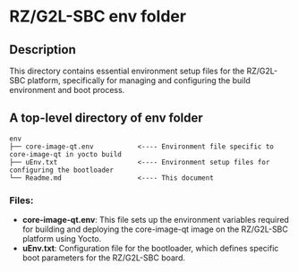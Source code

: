 # RZ/G2L-SBC env folder

## Description

This directory contains essential environment setup files for the RZ/G2L-SBC platform, specifically for managing and configuring the build environment and boot process.

## A top-level directory of env folder

```
env                             
├── core-image-qt.env           <---- Environment file specific to core-image-qt in yocto build
├── uEnv.txt                    <---- Environment setup files for configuring the bootloader
└── Readme.md                   <---- This document
```

### Files:
- **core-image-qt.env**: This file sets up the environment variables required for building and deploying the core-image-qt image on the RZ/G2L-SBC platform using Yocto.
- **uEnv.txt**: Configuration file for the bootloader, which defines specific boot parameters for the RZ/G2L-SBC board.
